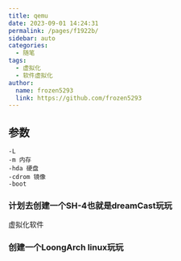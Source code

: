 ```yaml
---
title: qemu
date: 2023-09-01 14:24:31
permalink: /pages/f1922b/
sidebar: auto
categories:
  - 随笔
tags:
  - 虚拟化
  - 软件虚拟化
author: 
  name: frozen5293
  link: https://github.com/frozen5293
---
```


## 参数
```
-L 
-m 内存
-hda 硬盘
-cdrom 镜像
-boot 
```


### 计划去创建一个SH-4也就是dreamCast玩玩
虚拟化软件
### 创建一个LoongArch linux玩玩
